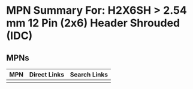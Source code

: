



# MPN Summary For: H2X6SH > 2.54 mm 12 Pin (2x6) Header Shrouded (IDC)

## MPNs
  

|MPN|Direct Links|Search Links|
| :--- | :--- | :--- |
||||
